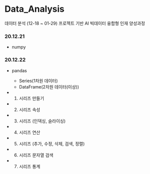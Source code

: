 # Data_Analysis
데이터 분석 (12-18 ~ 01-29) 프로젝트 기반 AI 빅데이터 융합형 인재 양성과정

### 20.12.21 
- numpy 

### 20.12.22
- pandas    
    - Series(1차원 데이터)
    - DataFrame(2차원 데이터(이상))

- 1. 시리즈 만들기
- 2. 시리즈 속성
- 3. 시리즈 (인덱싱, 슬라이싱)
- 4. 시리즈 연산
- 5. 시리즈 (추가, 수정, 삭제, 검색, 정렬)
- 6. 시리즈 문자열 검색
- 7. 시리즈 통계
